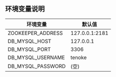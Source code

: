 
## 环境变量说明

|环境变量|默认值|
|----|----|
|ZOOKEEPER_ADDRESS | 127.0.0.1:2181|
|DB_MYSQL_HOST | 127.0.0.1
|DB_MYSQL_PORT | 3306
|DB_MYSQL_USERNAME | tenoke 
|DB_MYSQL_PASSWORD | (空)
